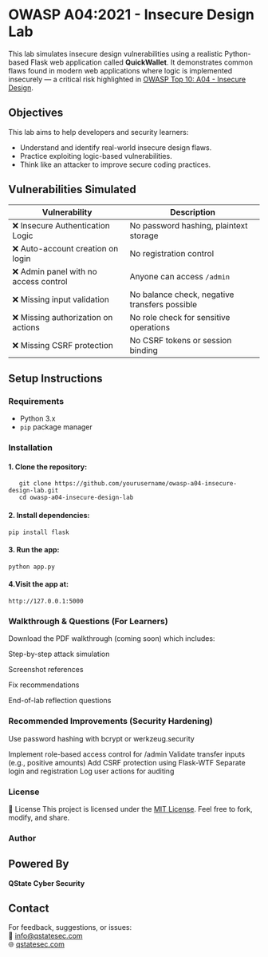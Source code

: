 # OWASP A04:2021 - Insecure Design Lab

This lab simulates insecure design vulnerabilities using a realistic Python-based Flask web application called **QuickWallet**. It demonstrates common flaws found in modern web applications where logic is implemented insecurely — a critical risk highlighted in [OWASP Top 10: A04 - Insecure Design](https://owasp.org/Top10/A04_2021-Insecure_Design/).
##  Objectives

This lab aims to help developers and security learners:

- Understand and identify real-world insecure design flaws.
- Practice exploiting logic-based vulnerabilities.
- Think like an attacker to improve secure coding practices.

##  Vulnerabilities Simulated

| Vulnerability                         | Description |
|--------------------------------------|-------------|
| ❌ Insecure Authentication Logic      | No password hashing, plaintext storage |
| ❌ Auto-account creation on login     | No registration control |
| ❌ Admin panel with no access control | Anyone can access `/admin` |
| ❌ Missing input validation           | No balance check, negative transfers possible |
| ❌ Missing authorization on actions   | No role check for sensitive operations |
| ❌ Missing CSRF protection            | No CSRF tokens or session binding |

##  Setup Instructions

###  Requirements

- Python 3.x
- `pip` package manager

###  Installation

#### 1. Clone the repository:

```
   git clone https://github.com/yourusername/owasp-a04-insecure-design-lab.git
   cd owasp-a04-insecure-design-lab
```
#### 2. Install dependencies:

```
pip install flask
```
#### 3. Run the app:

```
python app.py
```
#### 4.Visit the app at:
```
http://127.0.0.1:5000
```

### Walkthrough & Questions (For Learners)
Download the PDF walkthrough (coming soon) which includes:

Step-by-step attack simulation

Screenshot references

Fix recommendations

End-of-lab reflection questions
### Recommended Improvements (Security Hardening)
Use password hashing with bcrypt or werkzeug.security

Implement role-based access control for /admin
Validate transfer inputs (e.g., positive amounts)
Add CSRF protection using Flask-WTF
Separate login and registration
Log user actions for auditing

### License
📄 License This project is licensed under the [MIT License](https://github.com/FasilD/OWASP-Lab/blob/main/LICENSE).
Feel free to fork, modify, and share.

### Author
## Powered By

**QState Cyber Security**  
## Contact

For feedback, suggestions, or issues:  
📧 info@qstatesec.com  
🌐 [qstatesec.com](https://qstatesec.com)